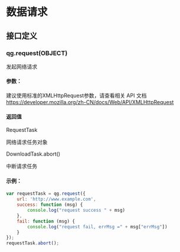 # 数据请求

## 接口定义

### qg.request(OBJECT)

发起网络请求

#### 参数：

建议使用标准的XMLHttpRequest参数，请查看相关 API 文档
https://developer.mozilla.org/zh-CN/docs/Web/API/XMLHttpRequest


#### 返回值
RequestTask

网络请求任务对象

DownloadTask.abort()

中断请求任务

#### 示例：

```javascript
var requestTask = qg.request({
    url: 'http://www.example.com',
    success: function (msg) {
        console.log("request success " + msg)
    },
    fail: function (msg) {
        console.log("request fail, errMsg =" + msg["errMsg"])
    }
});
requestTask.abort();
```